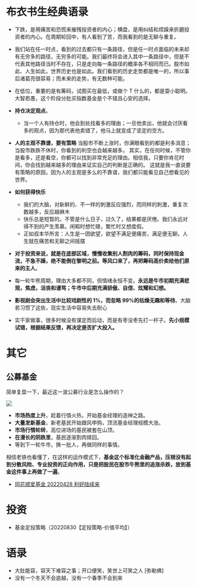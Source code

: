 # 布衣书生经典语录

- 下跌，是用痛苦和恐慌来摧残投资者的内心；横盘，是用纠结和烦躁来折磨投资者的内心。在周期轮回中，有人看到了苦，而我看到的是无聊与重复。
- 我们站在任一时点，看到的过去都只有一条路径，但是任一时点面临的未来却有无穷多的路径，无穷多的可能。我们最终将会进入其中一条路径中，但是不代表其他路径当时不存在，只是走向每一条路径的概率各不相同而已。股市如此、人生如此，世界历史也是如此。我们看到的历史走势都是唯一的，所以事后诸葛亮很容易；而未来的走势，有无数种可能。

- 在低位，重要的是有筹码，试图买在最低，或做个 T 什么的，都是耍小聪明。大智若愚，这个阶段分批买指数基金是个不错且心安的选择。

- **持仓决定观点**。

  - 当一个人有持仓时，他会到处找看多的理由；一旦他卖出，他就会讨厌看多的观点，因为那代表他卖错了，他马上就变成了坚定的空方。

- **人的主观不靠谱，要有策略**
  当股市不断上涨时，你满眼看到的都是利多消息；当股市跌跌不休时，你看到的利空也会越来越多。
  其实，在任何时候，不管你是看多，还是看空，你都可以找到非常充足的理由。相信我，只要你肯花时间，你会找到越来越多的理由来证实自己的判断是正确的。
  这就是我一直说要有策略的原因，因为人的主观是多么的不靠谱，我们都只能看见自己想看见的世界。

- **如何获得快乐**
  - 我们的大脑，对新鲜的、不一样的刺激反应强烈，而同样的刺激，重复次数越多，反应越麻木
  - 快乐总是短暂的。不管是什么日子，过久了，结果都是厌倦。我们永远对得不到的产生羡慕。闲暇时想忙碌，繁忙时又想度假。
  - 正如叔本华所言：人生是一团欲望，欲望不满足便痛苦，满足便无聊。人生就在痛苦和无聊之间摇摆
- **对于投资来说，就是在底部区域，慢慢收集别人割肉的筹码，同时保持现金流，不急不躁，绝不能倒在黎明之前。等风口来了，再把筹码高价卖给他们原来的主人**。
- 每一轮牛熊周期，理由大多都不同，但情绪永恒不变。**永远是牛市初期充满悲观，焦虑，沮丧和谩骂；牛市中后期充满骄傲、自信、炫耀和幻想。**
- **影视剧会突出生活中比较戏剧性的 1%，而忽略 99%的枯燥无趣和等待**。大脑若习惯了这些，现实生活中容易失去耐心
- 实干家做事，很多时候没有谋定而后动，而是有枣没枣先打一杆子。**先小规模试错，根据结果反馈，再决定是否扩大投入。**

# 其它

## 公募基金

简单复盘一下，最近这一波公募行业是怎么操作的？

![](https://mmbiz.qpic.cn/mmbiz_png/AIlSPIN5ZkiaSO9BFbuNv6KDgqsnR0cbw2icKwJyxQib8icptF7mH9ianniacEw0SibssON1r6uPPaNMlk0OFc2GBJP1A/640?wx_fmt=png&wxfrom=5&wx_lazy=1&wx_co=1)

- **市场热度上升**，趁着行情火热，开始基金经理的造神之路。
- **大量发新基金**，新老基民开始跟风申购，顶流基金经理规模大涨。
- **市场行情轮转**，高位进场的基民被套在山顶。
- **在漫长的阴跌里**，基民逐渐割肉赎回。
- 等到下一轮牛市，换一批人，再做同样的事情。

相信老铁也看懂了，在这样的运作模式下，**基金这个标准化金融产品，压根没有起到分散风险、专业投资的正向作用，只是把股民在股市牛熊里的追涨杀跌，放到基金这件事上再做了一遍**。

- [同花顺爱基金 20220428 利好陆续来](https://mp.weixin.qq.com/s/aDRGlspu_t8siudUYmGdKQ)

##

# 投资

- 基金定投策略（20220830【定投策略-价值平均】）

# 语录

- 大肚能容，容天下难容之事；开口便笑，笑世上可笑之人 [弥勒佛]
- 没有一个冬天不会逾越，没有一个春季不会到来
